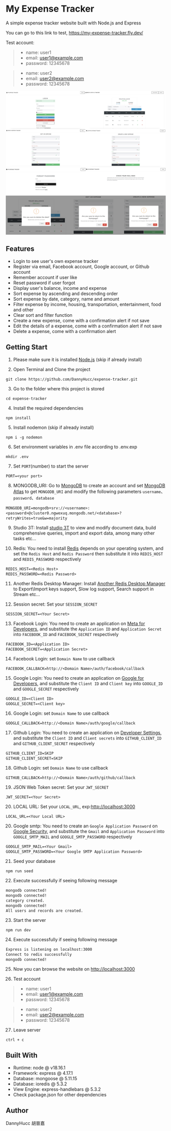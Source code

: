 # My Expense Tracker

A simple expense tracker website built with Node.js and Express

You can go to this link to test, <https://my-expense-tracker.fly.dev/>

Test account:

>- name: user1
>- email: <user1@example.com>
>- password: 12345678

>- name: user2
>- email: <user2@example.com>
>- password: 12345678

![overall](/public/images/overall.png)
![reset_password](/public/images/reset_password.png)
![alert](/public/images/alert.png)

## Features

- Login to see user's own expense tracker
- Register via email, Facebook account, Google account, or Github account
- Remember account if user like
- Reset password if user forgot
- Display user's balance, income and expense
- Sort expense by ascending and descending order
- Sort expense by date, category, name and amount
- Filter expense by income, housing, transportation, entertainment, food and other
- Clear sort and filter function
- Create a new expense, come with a confirmation alert if not save
- Edit the details of a expense, come with a confirmation alert if not save
- Delete a expense, come with a confirmation alert

## Getting Start

1. Please make sure it is installed [Node.js](https://nodejs.org/en/download/) (skip if already install)

2. Open Terminal and Clone the project

```
git clone https://github.com/DannyHucc/expense-tracker.git
```

3. Go to the folder where this project is stored

```
cd expense-tracker
```

4. Install the required dependencies

```
npm install
```

5. Install nodemon (skip if already install)

```
npm i -g nodemon
```

6. Set environment variables in .env file according to .env.exp

```
mkdir .env
```

7. Set `PORT`(number) to start the server

```
PORT=<your port>
```

8. MONGODB_URI: Go to [MongoDB](https://account.mongodb.com/account/login) to create an account and set [MongoDB Atlas](https://account.mongodb.com/account/login) to get `MONGODB_URI` and modify the following parameters `username`、`password`、`database`

```
MONGODB_URI=mongodb+srv://<username>:<password>@cluster0.ngwexuq.mongodb.net/<database>?retryWrites=true&w=majority
```

9. Studio 3T: Install [studio 3T](https://studio3t.com/download/) to view and modify document data, build comprehensive queries, import and export data, among many other tasks etc...

10. Redis: You need to install [Redis](https://redis.io/docs/getting-started/) depends on your operating system, and set the `Redis Host` and `Redis Password` then substitute it into `REDIS_HOST` and `REDIS_PASSWORD` respectively

```
REDIS_HOST=<Redis Host>
REDIS_PASSWORD=<Redis Password>
```

11. Another Redis Desktop Manager: Install [Another Redis Desktop Manager](https://github.com/qishibo/AnotherRedisDesktopManager/releases) to Export\Import keys support, Slow log support, Search support in Stream etc...

12. Session secret: Set your `SESSION_SECRET`

```
SESSION_SECRET=<Your Secret>
```

13. Facebook Login: You need to create an application on [Meta for Developers](https://developers.facebook.com), and substitute the `Application ID` and `Application Secret` into `FACEBOOK_ID` and `FACEBOOK_SECRET` respectively

```
FACEBOOK_ID=<Application ID>
FACEBOOK_SECRET=<Application Secret>
```

14. Facebook Login: set `Domain Name` to use callback

```
FACEBOOK_CALLBACK=http://<Domain Name>/auth/facebook/callback
```

15. Google Login: You need to create an application on [Google for Developers](https://console.developers.google.com), and substitute the `Client ID` and `Client key` into `GOOGLE_ID` and `GOOGLE_SECRET` respectively

```
GOOGLE_ID=<Client ID>
GOOGLE_SECRET=<Client key>
```

16. Google Login: set `Domain Name` to use callback

```
GOOGLE_CALLBACK=http://<Domain Name>/auth/google/callback
```

17. Github Login: You need to create an application on [Developer Settings](https://github.com/settings/applications/new), and substitute the `Client ID` and `Client secrets` into `GITHUB_CLIENT_ID` and `GITHUB_CLIENT_SECRET` respectively

```
GITHUB_CLIENT_ID=SKIP
GITHUB_CLIENT_SECRET=SKIP
```

18. Github Login: set `Domain Name` to use callback

```
GITHUB_CALLBACK=http://<Domain Name>/auth/github/callback
```


19. JSON Web Token secret: Set your `JWT_SECRET`

```
JWT_SECRET=<Your Secret>
```

20. LOCAL URL: Set your `LOCAL_URL`, exp:<http://localhost:3000>

```
LOCAL_URL=<Your Local URL>
```

20. Google smtp: You need to create an `Google Application Password` on [Google Security](https://myaccount.google.com/security), and substitute the `Gmail` and `Application Password` into `GOOGLE_SMTP_MAIL` and `GOOGLE_SMTP_PASSWORD` respectively

```
GOOGLE_SMTP_MAIL=<Your Gmail>
GOOGLE_SMTP_PASSWORD=<Your Google SMTP Application Password>
```

21. Seed your database 

```
npm run seed
```

22. Execute successfully if seeing following message

```
mongodb connected!
mongodb connected!
category created.
mongodb connected!
All users and records are created.
```

23. Start the server

```
npm run dev
```

24. Execute successfully if seeing following message

```
Express is listening on localhost:3000
Connect to redis successfully
mongodb connected!
```

25. Now you can browse the website on <http://localhost:3000>

26. Test account

>- name: user1
>- email: <user1@example.com>
>- password: 12345678

>- name: user2
>- email: <user2@example.com>
>- password: 12345678

27. Leave server

```
ctrl + c
```

## Built With

- Runtime: node @ v18.16.1
-  Framework: express @ 4.17.1
- Database: mongoose @ 5.11.15
- Database: ioredis @ 5.3.2
-  View Engine: express-handlebars @ 5.3.2
-  Check package.json for other dependencies

## Author
DannyHucc 胡晉嘉